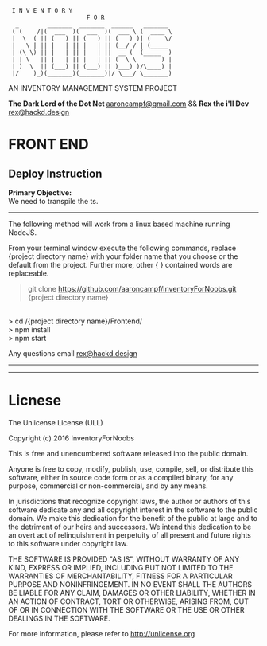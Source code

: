      I N V E N T O R Y 
                          F O R
      _        _______  _______  ______   _______ 
     ( (    /|(  ___  )(  ___  )(  ___ \ (  ____ \
     |  \  ( || (   ) || (   ) || (   ) )| (    \/
     |   \ | || |   | || |   | || (__/ / | (_____ 
     | (\ \) || |   | || |   | ||  __ (  (_____  )
     | | \   || |   | || |   | || (  \ \       ) |
     | )  \  || (___) || (___) || )___) )/\____) |
     |/    )_)(_______)(_______)|/ \___/ \_______)

AN INVENTORY MANAGEMENT SYSTEM PROJECT


<strong>The Dark Lord of the Dot Net </strong>  aaroncampf@gmail.com
<thin> && </thin>
<strong>Rex the i'll Dev </strong> rex@hackd.design



<h1>FRONT END</h1>

<h2> Deploy Instruction </h2>
<strong>Primary Objective:</strong>
<br>
We need to transpile the ts. 
<hr>
The following method will work from a linux based machine running NodeJS.  

From your terminal window execute the following commands, replace {project directory name} with your folder name that you choose or the default from the project. Further more, other { } contained words are replaceable. 

>   git clone https://github.com/aaroncampf/InventoryForNoobs.git {project directory name} 
<br>
>   cd /{project directory name}/Frontend/
<br>
>   npm install
<br>
>   npm start

Any questions email rex@hackd.design
<hr>
<hr>

<h1> Licnese </h1>
The Unlicense License (ULL)

Copyright (c) 2016 InventoryForNoobs

This is free and unencumbered software released into the public domain.

Anyone is free to copy, modify, publish, use, compile, sell, or
distribute this software, either in source code form or as a compiled
binary, for any purpose, commercial or non-commercial, and by any
means.

In jurisdictions that recognize copyright laws, the author or authors
of this software dedicate any and all copyright interest in the
software to the public domain. We make this dedication for the benefit
of the public at large and to the detriment of our heirs and
successors. We intend this dedication to be an overt act of
relinquishment in perpetuity of all present and future rights to this
software under copyright law.

THE SOFTWARE IS PROVIDED "AS IS", WITHOUT WARRANTY OF ANY KIND,
EXPRESS OR IMPLIED, INCLUDING BUT NOT LIMITED TO THE WARRANTIES OF
MERCHANTABILITY, FITNESS FOR A PARTICULAR PURPOSE AND NONINFRINGEMENT.
IN NO EVENT SHALL THE AUTHORS BE LIABLE FOR ANY CLAIM, DAMAGES OR
OTHER LIABILITY, WHETHER IN AN ACTION OF CONTRACT, TORT OR OTHERWISE,
ARISING FROM, OUT OF OR IN CONNECTION WITH THE SOFTWARE OR THE USE OR
OTHER DEALINGS IN THE SOFTWARE.

For more information, please refer to <http://unlicense.org>
